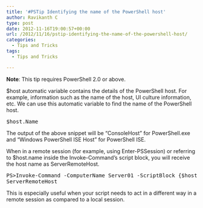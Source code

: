 ```yaml
---
title: '#PSTip Identifying the name of the PowerShell host'
author: Ravikanth C
type: post
date: 2012-11-16T19:00:57+00:00
url: /2012/11/16/pstip-identifying-the-name-of-the-powershell-host/
categories:
  - Tips and Tricks
tags:
  - Tips and Tricks

---
```

**Note**: This tip requires PowerShell 2.0 or above.

$host automatic variable contains the details of the PowerShell host. For example, information such as the name of the host, UI culture information, etc. We can use this automatic variable to find the name of the PowerShell host.

<pre class="brush: powershell; title: ; notranslate" title="">$host.Name
</pre>

The output of the above snippet will be &#8220;ConsoleHost&#8221; for PowerShell.exe and &#8220;Windows PowerShell ISE Host&#8221; for PowerShell ISE.

When in a remote session (for example, using Enter-PSSession) or referring to $host.name inside the Invoke-Command&#8217;s script block, you will receive the host name as ServerRemoteHost.

<pre class="brush: powershell; title: ; notranslate" title="">PS&gt;Invoke-Command -ComputerName Server01 -ScriptBlock {$host.name}
ServerRemoteHost
</pre>

This is especially useful when your script needs to act in a different way in a remote session as compared to a local session.